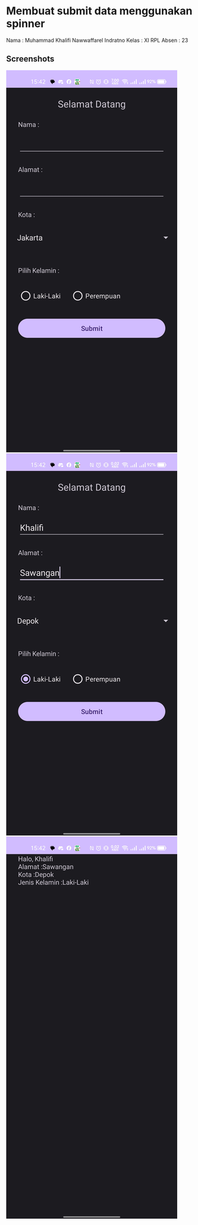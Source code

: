 # Membuat submit data menggunakan spinner
Nama  : Muhammad Khalifi Nawwaffarel Indratno
Kelas  : XI RPL
Absen  : 23

## Screenshots
![Screenshot 2](screenshots/before.jpeg)
![Screenshot 2](screenshots/after.jpeg)
![Screenshot 2](screenshots/hasil.jpeg)
